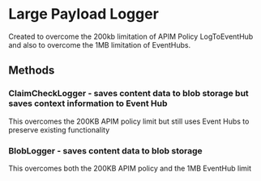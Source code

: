 # Large Payload Logger
Created to overcome the 200kb limitation of APIM Policy LogToEventHub and also to overcome the 1MB limitation of EventHubs.

## Methods

### ClaimCheckLogger - saves content data to blob storage but saves context information to Event Hub
This overcomes the 200KB APIM policy limit but still uses Event Hubs to preserve existing functionality

### BlobLogger - saves content data to blob storage 
This overcomes both the 200KB APIM policy and the 1MB EventHub limit
